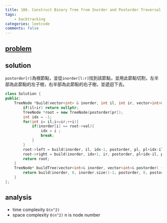 ```yaml
---
title: 106. Construct Binary Tree from Inorder and Postorder Traversal
tags:  
    - backtracking
categories: leetcode
comments: false
---
```


## [problem](https://leetcode.com/problems/construct-binary-tree-from-inorder-and-postorder-traversal/)


## solution

`postorder[r]`為根節點，並從`inorder[l:r]`找到該節點，並用此節點切割，左半部為此節點的左子樹，右半部為此節點的右子樹，並遞迴下去。

```c++
class Solution {
public:
    TreeNode *build(vector<int> & inorder, int il, int ir, vector<int>& postorder, int pl, int pr){
        if(il>ir) return nullptr;
        TreeNode *root = new TreeNode(postorder[pr]);
        int idx = -1;
        for(int i= il;i<=ir;++i){
            if(inorder[i] == root->val){
                idx = i ;
                break;
            }
        }
        root->left = build(inorder, il, idx-1, postorder, pl, pl+idx-il-1) ;
        root->right = build(inorder, idx+1, ir, postorder, pl+idx-il, pr-1);
        return root;
    }
    TreeNode* buildTree(vector<int>& inorder, vector<int>& postorder) {
        return build(inorder, 0, inorder.size()-1, postorder, 0, postorder.size()-1);
    }
};
```

## analysis
- time complexity `O(n^2)`
- space complexity `O(n^2)`  n is node number